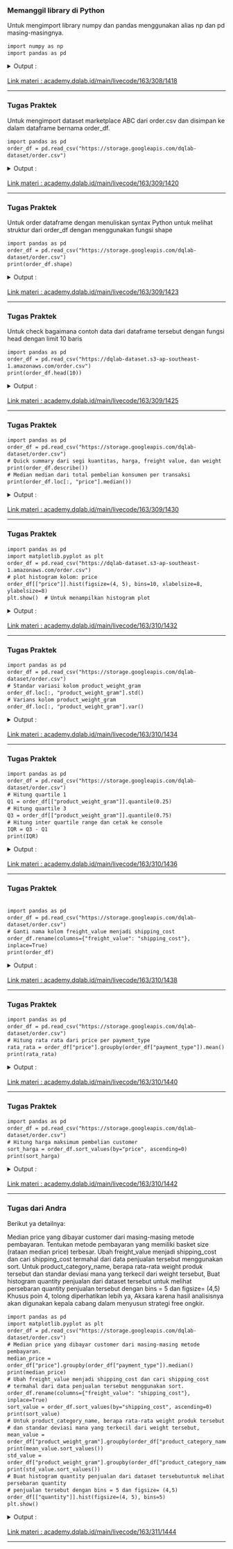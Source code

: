 ### Memanggil library di Python 
Untuk mengimport library numpy dan pandas menggunakan alias np dan pd masing-masingnya.
```plantuml
import numpy as np
import pandas as pd
```
<details>
<summary markdown="span">Output :</summary>
In [1]: import numpy as np</br>
        import pandas as pd
</details>
</br>
<a href="https://academy.dqlab.id/main/livecode/163/308/1418">Link materi : academy.dqlab.id/main/livecode/163/308/1418</a>

----

### Tugas Praktek 
Untuk mengimport dataset marketplace ABC dari order.csv dan disimpan ke dalam dataframe bernama order_df.
```plantuml
import pandas as pd
order_df = pd.read_csv("https://storage.googleapis.com/dqlab-dataset/order.csv")
```
<details>
<summary markdown="span">Output :</summary>
In [1]: </br>
        import pandas as pd</br>
        order_df = pd.read_csv("https://storage.googleapis.com/dqlab-dataset/order.csv")
</details>
</br>
<a href="https://academy.dqlab.id/main/livecode/163/309/1420">Link materi : academy.dqlab.id/main/livecode/163/309/1420</a>

----

### Tugas Praktek 
Untuk order dataframe dengan menuliskan syntax Python untuk melihat struktur dari order_df dengan menggunakan fungsi shape
```plantuml
import pandas as pd
order_df = pd.read_csv("https://storage.googleapis.com/dqlab-dataset/order.csv")
print(order_df.shape)
```
<details>
<summary markdown="span">Output :</summary>
(49999, 12)
</details>
</br>
<a href="https://academy.dqlab.id/main/livecode/163/309/1423">Link materi : academy.dqlab.id/main/livecode/163/309/1423</a>

----

### Tugas Praktek 
Untuk check bagaimana contoh data dari dataframe tersebut dengan fungsi head dengan limit 10 baris
```plantuml
import pandas as pd
order_df = pd.read_csv("https://dqlab-dataset.s3-ap-southeast-1.amazonaws.com/order.csv")
print(order_df.head(10))
```
<details>
<summary markdown="span">Output :</summary>

|    |                  order_id        |  ...  |product_weight_gram|
|:--:|                :--:              |  :--:  |   :--:           |
|  0 | 2e7a8482f6fb09756ca50c10d7bfc047 | ...    |           1800.0|
|  1 |  2e7a8482f6fb09756ca50c10d7bfc047 | ...  |             1400.0|
|  2 | e5fa5a7210941f7d56d0208e4e071d35 | ...    |            700.0|
|  3 | 3b697a20d9e427646d92567910af6d57 | ...    |            300.0|
|  4 | 71303d7e93b399f5bcd537d124c0bcfa | ...    |            500.0|
|  5 | be5bc2f0da14d8071e2d45451ad119d9 | ...    |            400.0|
|  6 | 0a0837a5eee9e7a9ce2b1fa831944d27 | ...    |           3100.0|
|  7 | 1ff217aa612f6cd7c4255c9bfe931c8b | ...    |            200.0|
|  8 | 22613579f7d11cc59c4347526fc3c79e | ...    |            600.0|
|  9 | 356b492aba2d1a7da886e54e0b6212b7 | ...    |            610.0|
                           

[10 rows x 12 columns]
</details>
</br>
<a href="https://academy.dqlab.id/main/livecode/163/309/1425">Link materi : academy.dqlab.id/main/livecode/163/309/1425</a>

----

### Tugas Praktek 
```plantuml
import pandas as pd
order_df = pd.read_csv("https://storage.googleapis.com/dqlab-dataset/order.csv")
# Quick summary dari segi kuantitas, harga, freight value, dan weight
print(order_df.describe())
# Median median dari total pembelian konsumen per transaksi
print(order_df.loc[:, "price"].median())
```
<details>
<summary markdown="span">Output :</summary>
|     |    quantity |      price  |freight_value  |product_weight_gram|
| :-- |     --:     |   :--:     |   :--:        |   --:     |  
count  49999.000000  4.999900e+04   49999.000000         49980.000000
mean       1.197484  2.607784e+06  104521.390428          2201.830892
std        0.722262  1.388312e+06   55179.844962          3929.896875
min        1.000000  2.000000e+05    9000.000000            50.000000
25%        1.000000  1.410500e+06   57000.000000           300.000000
50%        1.000000  2.610000e+06  104000.000000           800.000000
75%        1.000000  3.810000e+06  152000.000000          1850.000000
max       21.000000  5.000000e+06  200000.000000         40425.000000
2610000.0
</details>
</br>
<a href="https://academy.dqlab.id/main/livecode/163/309/1430">Link materi : academy.dqlab.id/main/livecode/163/309/1430</a>

----

### Tugas Praktek 
```plantuml
import pandas as pd
import matplotlib.pyplot as plt
order_df = pd.read_csv("https://dqlab-dataset.s3-ap-southeast-1.amazonaws.com/order.csv")
# plot histogram kolom: price
order_df[["price"]].hist(figsize=(4, 5), bins=10, xlabelsize=8, ylabelsize=8)
plt.show()  # Untuk menampilkan histogram plot
```
<details>
<summary markdown="span">Output :</summary>
<img src="https://github.com/yenysyafitry/DQLab-Exploratory-Data-Analysis-with-Python-for-Beginner/blob/main/download.png">
</details>
</br>
<a href="https://academy.dqlab.id/main/livecode/163/310/1432">Link materi : academy.dqlab.id/main/livecode/163/310/1432</a>

----

### Tugas Praktek 
```plantuml
import pandas as pd
order_df = pd.read_csv("https://storage.googleapis.com/dqlab-dataset/order.csv")
# Standar variasi kolom product_weight_gram
order_df.loc[:, "product_weight_gram"].std()
# Varians kolom product_weight_gram
order_df.loc[:, "product_weight_gram"].var()
```
<details>
<summary markdown="span">Output :</summary>
In [1]: </br>
        import pandas as pd</br>
        order_df = pd.read_csv("https://storage.googleapis.com/dqlab-dataset/order.csv")</br>
        # Standar variasi kolom product_weight_gram</br>
        order_df.loc[:, "product_weight_gram"].std()</br>
        # Varians kolom product_weight_gram</br>
        order_df.loc[:, "product_weight_gram"].var()
</details>
</br>
<a href="https://academy.dqlab.id/main/livecode/163/310/1434">Link materi : academy.dqlab.id/main/livecode/163/310/1434</a>

----

### Tugas Praktek 
```plantuml
import pandas as pd
order_df = pd.read_csv("https://storage.googleapis.com/dqlab-dataset/order.csv")
# Hitung quartile 1
Q1 = order_df[["product_weight_gram"]].quantile(0.25)
# Hitung quartile 3
Q3 = order_df[["product_weight_gram"]].quantile(0.75)
# Hitung inter quartile range dan cetak ke console
IQR = Q3 - Q1
print(IQR)
```
<details>
<summary markdown="span">Output :</summary>
product_weight_gram    1550.0</br>
dtype: float64
</details>
</br>
<a href="https://academy.dqlab.id/main/livecode/163/310/1436">Link materi : academy.dqlab.id/main/livecode/163/310/1436</a>

----

### Tugas Praktek 
```plantuml

import pandas as pd
order_df = pd.read_csv("https://storage.googleapis.com/dqlab-dataset/order.csv")
# Ganti nama kolom freight_value menjadi shipping_cost
order_df.rename(columns={"freight_value": "shipping_cost"}, inplace=True)
print(order_df)
```
<details>
<summary markdown="span">Output :</summary>
[49999 rows x 12 columns] 
</details>
</br>
<a href="https://academy.dqlab.id/main/livecode/163/310/1438">Link materi : academy.dqlab.id/main/livecode/163/310/1438</a>

----

### Tugas Praktek 
```plantuml
import pandas as pd
order_df = pd.read_csv("https://storage.googleapis.com/dqlab-dataset/order.csv")
# Hitung rata rata dari price per payment_type
rata_rata = order_df["price"].groupby(order_df["payment_type"]).mean()
print(rata_rata)
```
<details>
<summary markdown="span">Output :</summary>
payment_type</br>
credit card        2.600706e+06</br>
debit card         2.611974e+06</br>
e-wallet           2.598562e+06</br>
virtual account    2.619786e+06</br>
Name: price, dtype: float64
</details>
</br>
<a href="https://academy.dqlab.id/main/livecode/163/310/1440">Link materi : academy.dqlab.id/main/livecode/163/310/1440</a>

----

### Tugas Praktek 
```plantuml
import pandas as pd
order_df = pd.read_csv("https://storage.googleapis.com/dqlab-dataset/order.csv")
# Hitung harga maksimum pembelian customer
sort_harga = order_df.sort_values(by="price", ascending=0)
print(sort_harga)
```
<details>
<summary markdown="span">Output :</summary>

                               order_id  ...  product_weight_gram
37085  d7b2d3b902441cf3dd12cd125533217d  ...               1825.0
41958  2711089c7fec59d4dc8483e3c6a12fa3  ...                200.0
3976   f343624eab419250ad81f1ce6be22c93  ...                950.0
21072  c8947a583ab9791a5a9d02384cb84302  ...                550.0
47074  f6134169ca6f0cdfbe6458ebb5731613  ...              10600.0
22618  a767765cf25c6fcfd8307499da9205d2  ...                200.0
5273   10bf9305aa4d5fb3382720adad789a40  ...                200.0
34883  c262a5f352a22159735734b273a4b888  ...                650.0
2006   1b01e824ff3005e8108c5112f41c219c  ...              14600.0
11935  4ca6a87f196ea892c5abc4e84748fbde  ...               3100.0
46085  6aa1b68888b0cf160c7072009c46ea24  ...                460.0
41755  d0bff47153ef056bb4f884a2ec2f0691  ...                800.0
3590   d5a2a83ddd838aa8ea9297e7d3c773fb  ...                405.0
45800  7f2646b3858bd8c12613670a0da91593  ...               1350.0
27763  8031adfac87d3fb5ff7b41a0342aae74  ...                117.0
29265  e2e62108a0daf44573986d823484239a  ...               1300.0
9109   86f18e8bfc05ddce85ea8e1146eac6ee  ...               1383.0
34638  d7068745ac2b7e09a164d2a6791838e6  ...               9950.0
8871   d899e6d4576891e29d5a9d3f1867c6e1  ...               1032.0
29233  b2f924dadc7d30518a67a2c8598df64e  ...               3100.0
8470   0af646de6e8d7191b1020ec0a5defcee  ...               1200.0
4913   c27815f7e3dd0b926b58552628481575  ...               9250.0
48128  387016f36a926f6d861f812a8aeccffb  ...               3008.0
26167  0fcb1e2570afc2d20d3e369a90a39f94  ...                250.0
7000   5762165bd52d70f5a54d4cfe067fe5fd  ...                275.0
12344  0ecbb908b4b062b189e1723ef9a836e2  ...               6700.0
41435  8f81a4191bcbef23cdd139470cb50dda  ...               3900.0
21832  c5f692a4e47f015faa3f8a9b9d36aa03  ...                150.0
10359  385bc274c4cbac59c0bb866c770588dc  ...                114.0
3979   f86b24a45dc34d1b7fcdeb817bf503da  ...              10075.0
...                                 ...  ...                  ...
18925  468459668c11750c4d0a52b54045bf48  ...                600.0
39733  1857ec1a182661136fe7584592437d51  ...                925.0
28692  6649a190e9151aac8d553a45875d4b5e  ...                200.0
8895   1887b26eba419ce20f6fe34a6f88e80a  ...               3500.0
43479  ab1a06760db3f8bd369582042ab2cf03  ...                900.0
8617   fb14d0b924669f4fedd4109bbbfbb736  ...               1383.0
2122   77857b5f4745e31dcc0626a9326f6543  ...              17200.0
4661   d2c2a40d9d3d9479b0784a08930ebc75  ...               6050.0
26336  0301ec492e902f2630234df285fa2a1b  ...                900.0
6791   8908c3c6b8591a4d779bc5a4abf4f951  ...                900.0
13504  d3d5d98dda9bb549d81a9b4b9e404bc2  ...                600.0
27080  2e77e95ff07f298805637dfde7da4b4a  ...               8050.0
31174  9a0a6c39b6be7e1b0f796b6005d52ac4  ...                160.0
18005  f30e9b83b1b7557b48c20dc8cf2e383f  ...               1000.0
25105  d4bc55bf7aa33f5d5d8b6b53d1e2eb8f  ...                417.0
46752  0e19aa2216bf89063fdd8849774aea19  ...                200.0
9004   3462b9aa946649acaf4dbd05d3d61269  ...               6550.0
47671  a3c3508e603e9411b2b69972993bd079  ...                525.0
22607  8d74231228bdbc2e89fc0125abfc1c87  ...                536.0
8212   605a65763ded48a0db12fde2b0106a9b  ...               6400.0
22069  12d34cd89b0be0896cfecdbd41f5e952  ...                600.0
41915  1c8166cad99e5856dfb7d622902c623c  ...                500.0
42520  b14b52f3d9077665df2361f007c8e6ec  ...                150.0
6850   faaf6a860e3ad876765787c9e1a93464  ...                200.0
42025  36cdcd48e9697951eef9c32ef39dc9f3  ...                550.0
33786  0d9e86e02c1a823b20c03ea29d616607  ...               7550.0
42166  54220fcc516cabe9ec84b210c0765ef2  ...               1100.0
31745  59a19c83ff825948739dd1601cc107b6  ...                550.0
42452  9960ee97c2f8d801a200a01893b3942f  ...               6663.0
11939  64619901c45fba79638d666058bf6be6  ...                200.0

[49999 rows x 12 columns]
</details>
</br>
<a href="https://academy.dqlab.id/main/livecode/163/310/1442">Link materi : academy.dqlab.id/main/livecode/163/310/1442</a>

----

### Tugas dari Andra 
Berikut ya detailnya:

Median price yang dibayar customer dari masing-masing metode pembayaran.
Tentukan metode pembayaran yang memiliki basket size (rataan median price) terbesar.
Ubah freight_value menjadi shipping_cost dan cari shipping_cost termahal dari data penjualan tersebut menggunakan sort.
Untuk product_category_name, berapa rata-rata weight produk tersebut dan standar deviasi mana yang terkecil dari weight tersebut,
Buat histogram quantity penjualan dari dataset tersebut untuk melihat persebaran quantity penjualan tersebut dengan bins = 5 dan figsize= (4,5)
Khusus poin 4, tolong diperhatikan lebih ya, Aksara karena hasil analisisnya akan digunakan kepala cabang dalam menyusun strategi free ongkir.
```plantuml
import pandas as pd
import matplotlib.pyplot as plt
order_df = pd.read_csv("https://storage.googleapis.com/dqlab-dataset/order.csv")
# Median price yang dibayar customer dari masing-masing metode pembayaran.
median_price = order_df["price"].groupby(order_df["payment_type"]).median()
print(median_price)
# Ubah freight_value menjadi shipping_cost dan cari shipping_cost
# termahal dari data penjualan tersebut menggunakan sort.
order_df.rename(columns={"freight_value": "shipping_cost"}, inplace=True)
sort_value = order_df.sort_values(by="shipping_cost", ascending=0)
print(sort_value)
# Untuk product_category_name, berapa rata-rata weight produk tersebut
# dan standar deviasi mana yang terkecil dari weight tersebut,
mean_value = order_df["product_weight_gram"].groupby(order_df["product_category_name"]).mean()
print(mean_value.sort_values())
std_value = order_df["product_weight_gram"].groupby(order_df["product_category_name"]).std()
print(std_value.sort_values())
# Buat histogram quantity penjualan dari dataset tersebutuntuk melihat persebaran quantity
# penjualan tersebut dengan bins = 5 dan figsize= (4,5)
order_df[["quantity"]].hist(figsize=(4, 5), bins=5)
plt.show()
```
<details>
<summary markdown="span">Output :</summary>
<img src="https://github.com/yenysyafitry/DQLab-Exploratory-Data-Analysis-with-Python-for-Beginner/blob/main/download (1).png">
</details>
</br>
<a href="https://academy.dqlab.id/main/livecode/163/311/1444">Link materi : academy.dqlab.id/main/livecode/163/311/1444</a>

----
